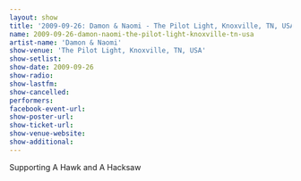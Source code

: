 ```yaml
---
layout: show
title: '2009-09-26: Damon & Naomi - The Pilot Light, Knoxville, TN, USA'
name: 2009-09-26-damon-naomi-the-pilot-light-knoxville-tn-usa
artist-name: 'Damon & Naomi'
show-venue: 'The Pilot Light, Knoxville, TN, USA'
show-setlist: 
show-date: 2009-09-26
show-radio: 
show-lastfm: 
show-cancelled: 
performers: 
facebook-event-url: 
show-poster-url: 
show-ticket-url: 
show-venue-website: 
show-additional: 
---
```


Supporting A Hawk and A Hacksaw